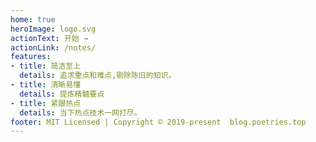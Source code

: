```yaml
---
home: true
heroImage: logo.svg
actionText: 开始 →
actionLink: /notes/
features:
- title: 简洁至上
  details: 追求重点和难点,剔除陈旧的知识。
- title: 清晰易懂
  details: 提炼精髓要点
- title: 紧跟热点
  details: 当下热点技术一网打尽。
footer: MIT Licensed | Copyright © 2019-present  blog.poetries.top
---
```

